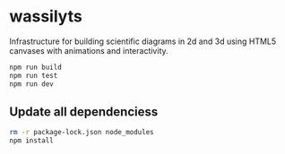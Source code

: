# wassilyts
Infrastructure for building scientific diagrams in 2d and 3d using HTML5 canvases with animations and interactivity.


```bash
npm run build
npm run test
npm run dev
```

## Update all dependenciess

```bash
rm -r package-lock.json node_modules
npm install
```
